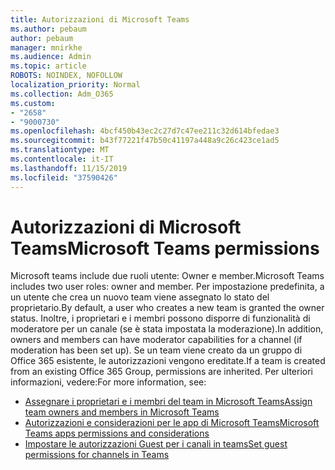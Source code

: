 ```yaml
---
title: Autorizzazioni di Microsoft Teams
ms.author: pebaum
author: pebaum
manager: mnirkhe
ms.audience: Admin
ms.topic: article
ROBOTS: NOINDEX, NOFOLLOW
localization_priority: Normal
ms.collection: Adm_O365
ms.custom:
- "2658"
- "9000730"
ms.openlocfilehash: 4bcf450b43ec2c27d7c47ee211c32d614bfedae3
ms.sourcegitcommit: b43f77221f47b50c41197a448a9c26c423ce1ad5
ms.translationtype: MT
ms.contentlocale: it-IT
ms.lasthandoff: 11/15/2019
ms.locfileid: "37590426"
---
```

# <a name="microsoft-teams-permissions"></a><span data-ttu-id="b6f9c-102">Autorizzazioni di Microsoft Teams</span><span class="sxs-lookup"><span data-stu-id="b6f9c-102">Microsoft Teams permissions</span></span>

<span data-ttu-id="b6f9c-103">Microsoft teams include due ruoli utente: Owner e member.</span><span class="sxs-lookup"><span data-stu-id="b6f9c-103">Microsoft Teams includes two user roles: owner and member.</span></span> <span data-ttu-id="b6f9c-104">Per impostazione predefinita, a un utente che crea un nuovo team viene assegnato lo stato del proprietario.</span><span class="sxs-lookup"><span data-stu-id="b6f9c-104">By default, a user who creates a new team is granted the owner status.</span></span> <span data-ttu-id="b6f9c-105">Inoltre, i proprietari e i membri possono disporre di funzionalità di moderatore per un canale (se è stata impostata la moderazione).</span><span class="sxs-lookup"><span data-stu-id="b6f9c-105">In addition, owners and members can have moderator capabilities for a channel (if moderation has been set up).</span></span> <span data-ttu-id="b6f9c-106">Se un team viene creato da un gruppo di Office 365 esistente, le autorizzazioni vengono ereditate.</span><span class="sxs-lookup"><span data-stu-id="b6f9c-106">If a team is created from an existing Office 365 Group, permissions are inherited.</span></span> <span data-ttu-id="b6f9c-107">Per ulteriori informazioni, vedere:</span><span class="sxs-lookup"><span data-stu-id="b6f9c-107">For more information, see:</span></span>

- [<span data-ttu-id="b6f9c-108">Assegnare i proprietari e i membri del team in Microsoft Teams</span><span class="sxs-lookup"><span data-stu-id="b6f9c-108">Assign team owners and members in Microsoft Teams</span></span>](https://docs.microsoft.com/microsoftteams/assign-roles-permissions)
- [<span data-ttu-id="b6f9c-109">Autorizzazioni e considerazioni per le app di Microsoft Teams</span><span class="sxs-lookup"><span data-stu-id="b6f9c-109">Microsoft Teams apps permissions and considerations</span></span>](https://docs.microsoft.com/microsoftteams/app-permissions)
- [<span data-ttu-id="b6f9c-110">Impostare le autorizzazioni Guest per i canali in teams</span><span class="sxs-lookup"><span data-stu-id="b6f9c-110">Set guest permissions for channels in Teams</span></span>](https://support.office.com/article/4756c468-2746-4bfd-a582-736d55fcc169)
